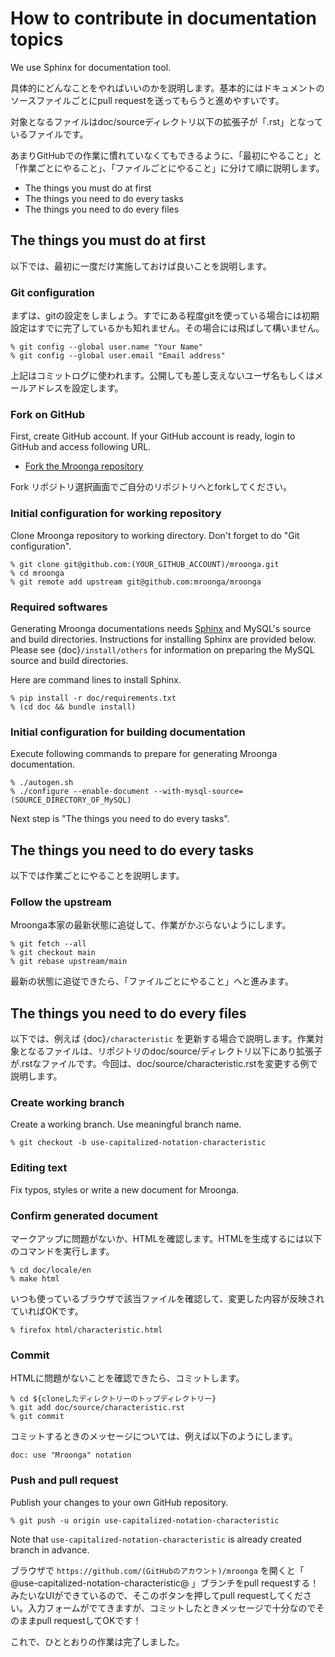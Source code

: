 # How to contribute in documentation topics

We use Sphinx for documentation tool.

具体的にどんなことをやればいいのかを説明します。基本的にはドキュメントのソースファイルごとにpull requestを送ってもらうと進めやすいです。

対象となるファイルはdoc/sourceディレクトリ以下の拡張子が「.rst」となっているファイルです。

あまりGitHubでの作業に慣れていなくてもできるように、「最初にやること」と「作業ごとにやること」、「ファイルごとにやること」に分けて順に説明します。

- The things you must do at first
- The things you need to do every tasks
- The things you need to do every files

## The things you must do at first

以下では、最初に一度だけ実施しておけば良いことを説明します。

### Git configuration

まずは、gitの設定をしましょう。すでにある程度gitを使っている場合には初期設定はすでに完了しているかも知れません。その場合には飛ばして構いません。

```console
% git config --global user.name "Your Name"
% git config --global user.email "Email address"
```

上記はコミットログに使われます。公開しても差し支えないユーザ名もしくはメールアドレスを設定します。

### Fork on GitHub

First, create GitHub account. If your GitHub account is ready, login to GitHub and access following URL.

- [Fork the Mroonga repository](https://github.com/mroonga/mroonga/fork)

Fork リポジトリ選択画面でご自分のリポジトリへとforkしてください。

### Initial configuration for working repository

Clone Mroonga repository to working directory. Don't forget to do "Git configuration".

```console
% git clone git@github.com:(YOUR_GITHUB_ACCOUNT)/mroonga.git
% cd mroonga
% git remote add upstream git@github.com:mroonga/mroonga
```

### Required softwares

Generating Mroonga documentations needs [Sphinx](https://www.sphinx-doc.org/) and MySQL's source and build directories.
Instructions for installing Sphinx are provided below.
Please see {doc}`/install/others` for information on preparing the MySQL source and build directories.

Here are command lines to install Sphinx.

```console
% pip install -r doc/requirements.txt
% (cd doc && bundle install)
```

### Initial configuration for building documentation

Execute following commands to prepare for generating Mroonga documentation.

```console
% ./autogen.sh
% ./configure --enable-document --with-mysql-source=(SOURCE_DIRECTORY_OF_MySQL)
```

Next step is "The things you need to do every tasks".

## The things you need to do every tasks

以下では作業ごとにやることを説明します。

### Follow the upstream

Mroonga本家の最新状態に追従して、作業がかぶらないようにします。

```console
% git fetch --all
% git checkout main
% git rebase upstream/main
```

最新の状態に追従できたら、「ファイルごとにやること」へと進みます。

## The things you need to do every files

以下では、例えば {doc}`/characteristic` を更新する場合で説明します。作業対象となるファイルは、リポジトリのdoc/source/ディレクトリ以下にあり拡張子が.rstなファイルです。今回は、doc/source/characteristic.rstを変更する例で説明します。

### Create working branch

Create a working branch. Use meaningful branch name.

```console
% git checkout -b use-capitalized-notation-characteristic
```

### Editing text

Fix typos, styles or write a new document for Mroonga.

### Confirm generated document

マークアップに問題がないか、HTMLを確認します。HTMLを生成するには以下のコマンドを実行します。

```console
% cd doc/locale/en
% make html
```

いつも使っているブラウザで該当ファイルを確認して、変更した内容が反映されていればOKです。

```console
% firefox html/characteristic.html
```

### Commit

HTMLに問題がないことを確認できたら、コミットします。

```console
% cd ${cloneしたディレクトリーのトップディレクトリー}
% git add doc/source/characteristic.rst
% git commit
```

コミットするときのメッセージについては、例えば以下のようにします。

```
doc: use "Mroonga" notation
```

### Push and pull request

Publish your changes to your own GitHub repository.

```console
% git push -u origin use-capitalized-notation-characteristic
```

Note that `use-capitalized-notation-characteristic` is already created branch in advance.

ブラウザで `https://github.com/(GitHubのアカウント)/mroonga` を開くと「 @use-capitalized-notation-characteristic@ 」ブランチをpull requestする！みたいなUIができているので、そこのボタンを押してpull requestしてください。入力フォームがでてきますが、コミットしたときメッセージで十分なのでそのままpull requestしてOKです！

これで、ひととおりの作業は完了しました。
